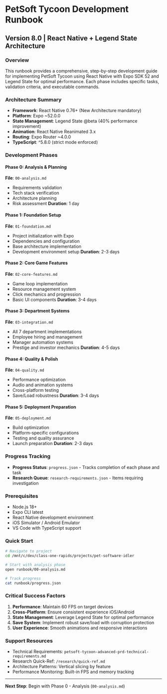 # PetSoft Tycoon Development Runbook
## Version 8.0 | React Native + Legend State Architecture

### Overview
This runbook provides a comprehensive, step-by-step development guide for implementing PetSoft Tycoon using React Native with Expo SDK 52 and Legend State for optimal performance. Each phase includes specific tasks, validation criteria, and executable commands.

### Architecture Summary
- **Framework**: React Native 0.76+ (New Architecture mandatory)
- **Platform**: Expo ~52.0.0 
- **State Management**: Legend State @beta (40% performance improvement)
- **Animation**: React Native Reanimated 3.x
- **Routing**: Expo Router ~4.0.0
- **TypeScript**: ^5.8.0 (strict mode enforced)

### Development Phases

#### Phase 0: Analysis & Planning
**File**: `00-analysis.md`
- Requirements validation
- Tech stack verification
- Architecture planning
- Risk assessment
**Duration**: 1 day

#### Phase 1: Foundation Setup
**File**: `01-foundation.md`
- Project initialization with Expo
- Dependencies and configuration
- Base architecture implementation
- Development environment setup
**Duration**: 2-3 days

#### Phase 2: Core Game Features
**File**: `02-core-features.md`
- Game loop implementation
- Resource management system
- Click mechanics and progression
- Basic UI components
**Duration**: 3-4 days

#### Phase 3: Department Systems
**File**: `03-integration.md`
- All 7 department implementations
- Employee hiring and management
- Manager automation systems
- Prestige and investor mechanics
**Duration**: 4-5 days

#### Phase 4: Quality & Polish
**File**: `04-quality.md`
- Performance optimization
- Audio and animation systems
- Cross-platform testing
- Save/Load robustness
**Duration**: 3-4 days

#### Phase 5: Deployment Preparation
**File**: `05-deployment.md`
- Build optimization
- Platform-specific configurations
- Testing and quality assurance
- Launch preparation
**Duration**: 2-3 days

### Progress Tracking
- **Progress Status**: `progress.json` - Tracks completion of each phase and task
- **Research Queue**: `research-requirements.json` - Items requiring investigation

### Prerequisites
- Node.js 18+
- Expo CLI latest
- React Native development environment
- iOS Simulator / Android Emulator
- VS Code with TypeScript support

### Quick Start
```bash
# Navigate to project
cd /mnt/c/dev/class-one-rapids/projects/pet-software-idler

# Start with analysis phase
open runbook/00-analysis.md

# Track progress
cat runbook/progress.json
```

### Critical Success Factors
1. **Performance**: Maintain 60 FPS on target devices
2. **Cross-Platform**: Ensure consistent experience iOS/Android
3. **State Management**: Leverage Legend State for optimal performance
4. **Save System**: Implement robust save/load with corruption protection
5. **User Experience**: Smooth animations and responsive interactions

### Support Resources
- Technical Requirements: `petsoft-tycoon-advanced-prd-technical-requirements.md`
- Research Quick-Ref: `/research/quick-ref.md`
- Architecture Patterns: Vertical slicing by feature
- Performance Monitoring: Built-in FPS and memory tracking

---
**Next Step**: Begin with Phase 0 - Analysis (`00-analysis.md`)